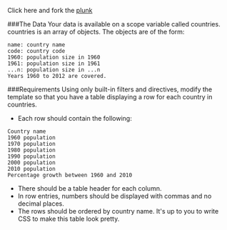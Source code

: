 Click here and fork the [plunk](http://plnkr.co/edit/zEEAp84GgBVLk9J0jIp8?p=preview)

###The Data
Your data is available on a scope variable called countries. countries is an array of objects. The objects are of the form:

```
name: country name
code: country code
1960: population size in 1960
1961: population size in 1961
...n: population size in ...n
Years 1960 to 2012 are covered.
```

###Requirements
Using only built-in filters and directives, modify the template so that you have a table displaying a row for each country in countries. 

- Each row should contain the following:
```
Country name
1960 population
1970 population
1980 population
1990 population
2000 population
2010 population
Percentage growth between 1960 and 2010
```
- There should be a table header for each column.
- In row entries, numbers should be displayed with commas and no decimal places.
- The rows should be ordered by country name.
It's up to you to write CSS to make this table look pretty.
